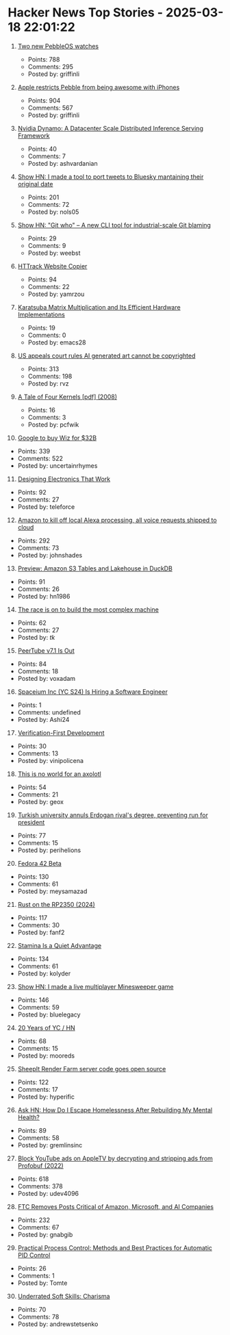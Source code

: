 # Hacker News Top Stories - 2025-03-18 22:01:22

1. [Two new PebbleOS watches](https://ericmigi.com/blog/introducing-two-new-pebbleos-watches/)
   - Points: 788
   - Comments: 295
   - Posted by: griffinli

2. [Apple restricts Pebble from being awesome with iPhones](https://ericmigi.com/blog/apple-restricts-pebble-from-being-awesome-with-iphones/)
   - Points: 904
   - Comments: 567
   - Posted by: griffinli

3. [Nvidia Dynamo: A Datacenter Scale Distributed Inference Serving Framework](https://github.com/ai-dynamo/dynamo)
   - Points: 40
   - Comments: 7
   - Posted by: ashvardanian

4. [Show HN: I made a tool to port tweets to Bluesky mantaining their original date](https://bluemigrate.com)
   - Points: 201
   - Comments: 72
   - Posted by: nols05

5. [Show HN: "Git who" – A new CLI tool for industrial-scale Git blaming](https://github.com/sinclairtarget/git-who)
   - Points: 29
   - Comments: 9
   - Posted by: weebst

6. [HTTrack Website Copier](https://www.httrack.com/)
   - Points: 94
   - Comments: 22
   - Posted by: yamrzou

7. [Karatsuba Matrix Multiplication and Its Efficient Hardware Implementations](https://arxiv.org/abs/2501.08889)
   - Points: 19
   - Comments: 0
   - Posted by: emacs28

8. [US appeals court rules AI generated art cannot be copyrighted](https://www.reuters.com/world/us/us-appeals-court-rejects-copyrights-ai-generated-art-lacking-human-creator-2025-03-18/)
   - Points: 313
   - Comments: 198
   - Posted by: rvz

9. [A Tale of Four Kernels [pdf] (2008)](https://users.csc.calpoly.edu/~djanzen/courses/509S09/papers/FourKernels.pdf)
   - Points: 16
   - Comments: 3
   - Posted by: pcfwik

10. [Google to buy Wiz for $32B](https://www.reuters.com/technology/cybersecurity/google-agrees-buy-cybersecurity-startup-wiz-32-bln-ft-reports-2025-03-18/)
   - Points: 339
   - Comments: 522
   - Posted by: uncertainrhymes

11. [Designing Electronics That Work](https://www.hscott.net/designing-electronics-that-work/)
   - Points: 92
   - Comments: 27
   - Posted by: teleforce

12. [Amazon to kill off local Alexa processing, all voice requests shipped to cloud](https://www.theregister.com/2025/03/17/amazon_kills_on_device_alexa/)
   - Points: 292
   - Comments: 73
   - Posted by: johnshades

13. [Preview: Amazon S3 Tables and Lakehouse in DuckDB](https://duckdb.org/2025/03/14/preview-amazon-s3-tables.html)
   - Points: 91
   - Comments: 26
   - Posted by: hn1986

14. [The race is on to build the most complex machine](https://www.economist.com/science-and-technology/2025/03/12/the-race-is-on-to-build-the-worlds-most-complex-machine)
   - Points: 62
   - Comments: 27
   - Posted by: _tk_

15. [PeerTube v7.1 Is Out](https://joinpeertube.org/news/release-7.1)
   - Points: 84
   - Comments: 18
   - Posted by: voxadam

16. [Spaceium Inc (YC S24) Is Hiring a Software Engineer](https://www.ycombinator.com/companies/spaceium-inc/jobs/XGMVnH3-software-engineer)
   - Points: 1
   - Comments: undefined
   - Posted by: Ashi24

17. [Verification-First Development](https://buttondown.com/hillelwayne/archive/verification-first-development/)
   - Points: 30
   - Comments: 13
   - Posted by: vinipolicena

18. [This is no world for an axolotl](https://english.elpais.com/eps/2025-03-15/this-is-no-world-for-an-axolotl.html)
   - Points: 54
   - Comments: 21
   - Posted by: geox

19. [Turkish university annuls Erdogan rival's degree, preventing run for president](https://www.reuters.com/world/asia-pacific/istanbul-university-annuls-istanbul-mayor-imamoglus-diploma-over-irregularities-2025-03-18/)
   - Points: 77
   - Comments: 15
   - Posted by: perihelions

20. [Fedora 42 Beta](https://www.redhat.com/en/blog/fedora-42-beta-now-available)
   - Points: 130
   - Comments: 61
   - Posted by: meysamazad

21. [Rust on the RP2350 (2024)](https://thejpster.org.uk/blog/blog-2024-08-08/)
   - Points: 117
   - Comments: 30
   - Posted by: fanf2

22. [Stamina Is a Quiet Advantage](https://kupajo.com/stamina-is-a-quiet-advantage/)
   - Points: 134
   - Comments: 61
   - Posted by: kolyder

23. [Show HN: I made a live multiplayer Minesweeper game](https://www.minesweeperpro.com/)
   - Points: 146
   - Comments: 59
   - Posted by: bluelegacy

24. [20 Years of YC / HN](https://vickiboykis.com/2025/03/17/20-years-of-yc/)
   - Points: 68
   - Comments: 15
   - Posted by: mooreds

25. [SheepIt Render Farm server code goes open source](https://gitlab.com/sheepitrenderfarm)
   - Points: 122
   - Comments: 17
   - Posted by: hyperific

26. [Ask HN: How Do I Escape Homelessness After Rebuilding My Mental Health?](undefined)
   - Points: 89
   - Comments: 58
   - Posted by: gremlinsinc

27. [Block YouTube ads on AppleTV by decrypting and stripping ads from Profobuf (2022)](https://ericdraken.com/pfsense-decrypt-ad-traffic/)
   - Points: 618
   - Comments: 378
   - Posted by: udev4096

28. [FTC Removes Posts Critical of Amazon, Microsoft, and AI Companies](https://www.wired.com/story/federal-trade-commission-removed-blogs-critical-of-ai-amazon-microsoft/)
   - Points: 232
   - Comments: 67
   - Posted by: gnabgib

29. [Practical Process Control: Methods and Best Practices for Automatic PID Control](https://controlguru.com/table-of-contents/)
   - Points: 26
   - Comments: 1
   - Posted by: Tomte

30. [Underrated Soft Skills: Charisma](https://utopianengineeringsociety.substack.com/p/new-series-underrated-soft-skills)
   - Points: 70
   - Comments: 78
   - Posted by: andrewstetsenko


